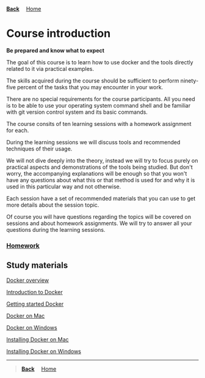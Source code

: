 **[Back](../README.md)**
&emsp;[Home](/README.md)

# Course introduction

**Be prepared and know what to expect**

The goal of this course is to learn how to use docker and the tools directly related to it via practical examples.

The skills acquired during the course should be sufficient to perform ninety-five percent of the tasks that you may encounter in your work.

There are no special requirements for the course participants. All you need is to be able to use your operating system command shell and be familiar with git version control system and its basic commands.

The course consits of ten learning sessions with a homework assignment for each.

During the learning sessions we will discuss tools and recommended techniques of their usage.

We will not dive deeply into the theory, instead we will try to focus purely on practical aspects and demonstrations of the tools being studied. But don't worry, the accompanying explanations will be enough so that you won't have any questions about what this or that method is used for and why it is used in this particular way and not otherwise.

Each session have a set of recommended materials that you can use to get more details about the session topic.

Of course you will have questions regarding the topics will be covered on sessions and about homework assignments. We will try to answer all your questions during the learning sessions.

### [Homework](./homework/README.md)

## Study materials

[Docker overview](https://capgemini.udemy.com/course/learn-docker/learn/lecture/7894186#overview)

[Introduction to Docker](https://capgemini.udemy.com/course/docker-tutorial/learn/lecture/15717962#overview)

[Getting started Docker](https://capgemini.udemy.com/course/learn-docker/learn/lecture/15828544#overview)

[Docker on Mac](https://capgemini.udemy.com/course/learn-docker/learn/lecture/15828728#overview)

[Docker on Windows](https://capgemini.udemy.com/course/learn-docker/learn/lecture/15828724#overview)

[Installing Docker on Mac](https://capgemini.udemy.com/course/docker-tutorial/learn/lecture/15705976#overview)

[Installing Docker on Windows](https://capgemini.udemy.com/course/docker-tutorial/learn/lecture/15705124#overview)

---
>**[Back](../README.md)**
&emsp;[Home](/README.md)
